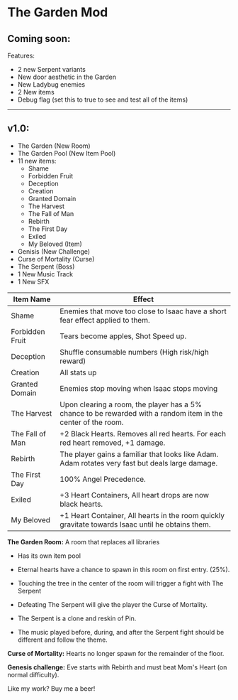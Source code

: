 # The Garden Mod

## Coming soon:

Features:
* 2 new Serpent variants
* New door aesthetic in the Garden
* New Ladybug enemies
* 2 New items
* Debug flag (set this to true to see and test all of the items)

_____________________

## v1.0:
* The Garden (New Room) 
* The Garden Pool (New Item Pool)  
* 11 new items:  
  * Shame
  * Forbidden Fruit
  * Deception
  * Creation
  * Granted Domain
  * The Harvest
  * The Fall of Man
  * Rebirth
  * The First Day
  * Exiled
  * My Beloved (Item)
* Genisis (New Challenge)
* Curse of Mortality (Curse)
* The Serpent (Boss) 
* 1 New Music Track
* 1 New SFX 

|Item Name|Effect|
|---|---|
|Shame|Enemies that move too close to Isaac have a short fear effect applied to them.|
|Forbidden Fruit|Tears become apples, Shot Speed up.|
|Deception|Shuffle consumable numbers (High risk/high reward)|
|Creation|All stats up|
|Granted Domain|Enemies stop moving when Isaac stops moving|
|The Harvest|Upon clearing a room, the player has a 5% chance to be rewarded with a random item in the center of the room.|
|The Fall of Man|+2 Black Hearts. Removes all red hearts. For each red heart removed, +1 damage.|
|Rebirth|The player gains a familiar that looks like Adam. Adam rotates very fast but deals large damage.|
|The First Day|100% Angel Precedence.|
|Exiled|+3 Heart Containers, All heart drops are now black hearts.|
|My Beloved|+1 Heart Container, All hearts in the room quickly gravitate towards Isaac until he obtains them.|

**The Garden Room:** A room that replaces all libraries 

* Has its own item pool

* Eternal hearts have a chance to spawn in this room on first entry. (25%).

* Touching the tree in the center of the room will trigger a fight with The Serpent
 * Defeating The Serpent will give the player the Curse of Mortality.
 * The Serpent is a clone and reskin of Pin.
 * The music played before, during, and after the Serpent fight should be different and follow the theme.
 
**Curse of Mortality:** Hearts no longer spawn for the remainder of the floor.

**Genesis challenge:** Eve starts with Rebirth and must beat Mom's Heart (on normal difficulty).

Like my work?  Buy me a beer!
<script id='fbl9crw'>(function(i){var f,s=document.getElementById(i);f=document.createElement('iframe');f.src='//button.flattr.com/view/?fid=z72okx&url='+encodeURIComponent(document.URL);f.title='Flattr';f.height=62;f.width=55;f.style.borderWidth=0;s.parentNode.insertBefore(f,s);})('fbl9crw');</script>